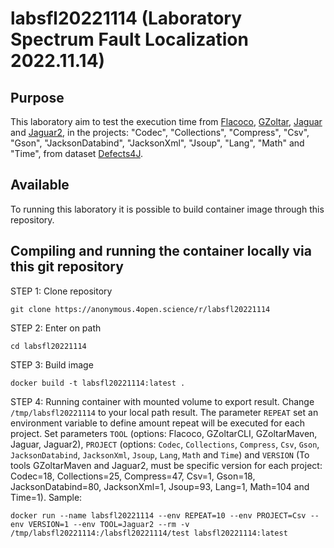 # labsfl20221114 (Laboratory Spectrum Fault Localization 2022.11.14)

## Purpose
This laboratory aim to test the execution time from [Flacoco](https://github.com/SpoonLabs/flacoco), [GZoltar](https://github.com/GZoltar/gzoltar), [Jaguar](https://github.com/saeg/jaguar) and [Jaguar2](https://github.com/saeg/jaguar2), in the projects: "Codec", "Collections", "Compress", "Csv", "Gson", "JacksonDatabind", "JacksonXml", "Jsoup", "Lang", "Math" and "Time", from dataset [Defects4J](https://github.com/rjust/defects4j).

## Available
To running this laboratory it is possible to build container image through this repository.

## Compiling and running the container locally via this git repository
STEP 1: Clone repository
```
git clone https://anonymous.4open.science/r/labsfl20221114
```

STEP 2: Enter on path
```
cd labsfl20221114
```

STEP 3: Build image
```
docker build -t labsfl20221114:latest . 
```

STEP 4: Running container with mounted volume to export result. 
Change `/tmp/labsfl20221114` to your local path result.
The parameter `REPEAT` set an environment variable to define amount repeat will be executed for each project. Set parameters `TOOL` (options: Flacoco, GZoltarCLI, GZoltarMaven, Jaguar, Jaguar2), `PROJECT` (options: `Codec`, `Collections`, `Compress`, `Csv`, `Gson`, `JacksonDatabind`, `JacksonXml`, `Jsoup`, `Lang`, `Math` and `Time`) and `VERSION` (To tools GZoltarMaven and Jaguar2, must be specific version for each project: Codec=18, Collections=25, Compress=47, Csv=1, Gson=18, JacksonDatabind=80, JacksonXml=1, Jsoup=93, Lang=1, Math=104 and Time=1). Sample:
```
docker run --name labsfl20221114 --env REPEAT=10 --env PROJECT=Csv --env VERSION=1 --env TOOL=Jaguar2 --rm -v /tmp/labsfl20221114:/labsfl20221114/test labsfl20221114:latest
```